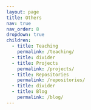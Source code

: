 ```yaml
---
layout: page
title: Others
nav: true
nav_order: 8
dropdown: true
children:
  - title: Teaching
    permalink: /teaching/
  - title: divider
  - title: Projects
    permalink: /projects/
  - title: Repositories
    permalink: /repositories/
  - title: divider
  - title: Blog
    permalink: /blog/
---
```

